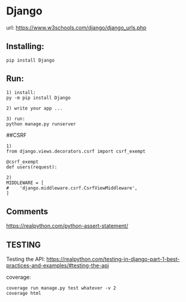 # Django

url: https://www.w3schools.com/django/django_urls.php

## Installing:
```
pip install Django
```

## Run:
```
1) install:
py -m pip install Django

2) write your app ...

3) run:
python manage.py runserver
```

##CSRF

```
1)
from django.views.decorators.csrf import csrf_exempt

@csrf_exempt
def users(request):

2)
MIDDLEWARE = [
#    'django.middleware.csrf.CsrfViewMiddleware',
]
```

## Comments
https://realpython.com/python-assert-statement/

## TESTING
Testing the API:
https://realpython.com/testing-in-django-part-1-best-practices-and-examples/#testing-the-api

coverage:
```
coverage run manage.py test whatever -v 2
coverage html
```